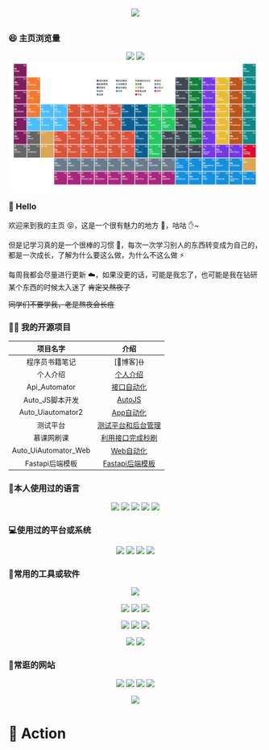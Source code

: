 <!-- 动态打字效果 -->
<h1 align="center">
  <a href="https://github.com/goldstine">
    <img src="https://readme-typing-svg.herokuapp.com?color=%2336BCF7&lines=春暖花开，百事可乐.;console.log(%22Hello%EF%BC%8Goldstine%22)">  
  </a>
</h1>

<!-- 敲代码的图片 -->
<!-- <div align="center" ><img order-radius="100px" src="https://unpkg.zhimg.com/anzhiyu-assets/image/common/github-info/Knock-Code.gif"/></div>
<br> -->


### 😆 主页浏览量
<div align="center">
<img src='https://count.getloli.com/get/@ranyong1997.github.readme'>
<!-- 贪吃蛇代码贡献图 -->
<img src='https://raw.githubusercontent.com/ranyong1997/ranyong1997/main/assets/github-contribution-grid-snake.svg'>
<!-- 产品分析图 -->
<img src="https://raw.githubusercontent.com/ranyong1997/image_collect/main/img/20211115230555.png" />
</div>

### 🙋 Hello

欢迎来到我的主页 😝，这是一个很有魅力的地方 🙌，咕咕 ✋~

但是记学习真的是一个很棒的习惯 💪，每次一次学习别人的东西转变成为自己的，都是一次成长，了解为什么要这么做，为什么不这么做 ⚡

每周我都会尽量进行更新 ☁️，如果没更的话，可能是我忘了，也可能是我在钻研某个东西的时候太入迷了 ~~肯定又熬夜了~~

~~同学们不要学我，老是熬夜会长痘~~

### 👨‍💻 我的开源项目

|  项目名字 | 介绍 |
|  :----:  | :----:  |
| 程序员书籍笔记 | [🌸博客]~~()~~ |
| 个人介绍 | [个人介绍]() |
| Api_Automator | [接口自动化]() |
| Auto_JS脚本开发 | [AutoJS]() |
| Auto_Uiautomator2 | [App自动化]() |
| 测试平台 | [测试平台和后台管理]() |
| 慕课网刷课 | [利用接口完成秒刷]() |
| Auto_UiAutomator_Web | [Web自动化]() |
| Fastapi后端模板 | [Fastapi后端模板]() |

### 🧐本人使用过的语言

<p align="center">
	<img src="https://img.shields.io/badge/mysql-%2300f.svg?style=flat-square&logo=mysql&logoColor=white"/>
	<img src="https://img.shields.io/badge/shell_script-%4285F4.svg?style=style=flat-square&logo=gnu-bash&logoColor=white"/>
	<img src="https://img.shields.io/badge/-Docker-FCC624?style=flat-square&logo=docker"/>
	<img src="https://img.shields.io/badge/-Python-pink?style=flat-square&logo=Python"/>
	<img src="https://img.shields.io/badge/-Vue.js-3f745c?style=flat-square&logo=Vue.js"/>
</p>

### 💻使用过的平台或系统

<p align="center">
<img src="https://img.shields.io/badge/Android--0?style=social&logo=Android&logoColor=3DDC84"/>
<img src="https://img.shields.io/badge/Windows10--0?style=social&logo=Windows&logoColor=0078D6"/>
<img src="https://img.shields.io/badge/Centos7--0?style=social&logo=Centos&logoColor=262577"/>
<img src="https://img.shields.io/badge/MacOS--0?style=social&logo=MacOs&logoColor=00979D"/>
</p>

### 🔧常用的工具或软件

<p align="center">
<img src="https://img.shields.io/badge/PyCharm-Python开发-21d789?style=flat-square&logo=PyCharm&labelColor=ffffff&logoColor=000000"/>
</p>
<p align="center">
<img src="https://img.shields.io/badge/VsCode-软件开发-007ACC?style=flat-square&logo=Visual%20Studio%20Code&labelColor=ffffff&logoColor=007ACC"/>
<img src="https://img.shields.io/badge/MySQL-结构型数据库-4479A1?style=flat-square&logo=MySQL&labelColor=ffffff&logoColor=4479A1"/>
<img src="https://img.shields.io/badge/MongoDB-文档型数据库-47A248?style=flat-square&logo=MongoDB&labelColor=ffffff&logoColor=47A248"/>
</p>
<p align="center">
<img src="https://img.shields.io/badge/Chrome-浏览器-4285F4?style=flat-square&logo=Google%20Chrome&labelColor=ffffff&logoColor=4285F4"/>
<img src="https://img.shields.io/badge/Edge-浏览器-0078D7?style=flat-square&logo=Microsoft%20Edge&labelColor=ffffff&logoColor=0078D7"/>
<img src="https://img.shields.io/badge/Steam-悠闲娱乐-000000?style=flat-square&logo=Steam&labelColor=ffffff&logoColor=000000"/>
</p>
<p align="center">
<img src="https://img.shields.io/badge/Premiere-视频剪辑-9999FF?style=flat-square&logo=Adobe%20Premiere%20Pro&labelColor=ffffff&logoColor=9999FF"/>
<img src="https://img.shields.io/badge/Photoshop-P图工具-31A8FF?style=flat-square&logo=Adobe%20Photoshop&labelColor=ffffff&logoColor=31A8FF"/>
</p>

###  🔗常逛的网站

<p align="center">
<a target="_blank" url="https://www.bilibili.com/"><img src="https://img.shields.io/badge/Bilibili-B%E7%AB%99%E5%A4%A7%E5%AD%A6-00A1D6?style=for-the-badge&logo=Bilibili&labelColor=ffffff"/></a>
<a target="_blank" url="https://github.com/"><img src="https://img.shields.io/badge/GitHub-程序员交友平台-181717?style=for-the-badge&logo=GitHub&logoColor=181717&labelColor=ffffff"/></a>
<a target="_blank" url="https://www.zhihu.com/"><img src="https://img.shields.io/badge/知乎-大型装逼社区-0084FF?style=for-the-badge&logo=ZhiHu&logoColor=0084FF&labelColor=ffffff"/></a>
<a target="_blank" url="https://www.zhihu.com/"><img src="https://img.shields.io/badge/%E6%8E%98%E9%87%91-%E6%8A%80%E6%9C%AF%E5%AE%A2-0084FF?style=for-the-badge&logo=Juejin&logoColor=0084FF&labelColor=ffffff"/></a>	
</p>
<div align="center"><img src="https://cdn.jsdelivr.net/gh/ranyong1997/image_collect@main/img/202211171438831.jpg" /></div>

# 🚀 Action

<!-- 连续提交代码天数记录 -->
<!-- <p align="center">
  <img width="150" src="https://cdn.jsdelivr.net/gh/ranyong1997/image_collect@main/img/202211171422976.png" />
  <img align="center" src="https://github-readme-streak-stats.herokuapp.com/?user=ranyong1997&theme=dark&hide_border=true" />
  <img width="150" src="https://cdn.jsdelivr.net/gh/ranyong1997/image_collect@main/img/202211171422977.png" />
</p> -->

<!-- GitHub奖杯🏆 -->
<!-- <div align="center">
	<img  src="https://github-profile-trophy.vercel.app/?username=ranyong1997&theme=gruvbox&row=1&column=7&no-frame=true&no-bg=true" />
</div>
<br> -->

<!-- GitHub数据统计 -->
<!-- <div align="center">
  <img height="137px" src="https://github-readme-stats.vercel.app/api?username=ranyong1997&hide_title=true&hide_border=true&show_icons=trueline_height=21&text_color=000&icon_color=000&bg_color=0,ea6161,ffc64d,fffc4d,52fa5a&theme=graywhite" />
  <img height="137px" src="https://github-readme-stats.vercel.app/api/top-langs/?username=ranyong1997&hide_title=true&hide_border=true&layout=compact&langs_count=6&text_color=000&icon_color=fff&bg_color=0,52fa5a,4dfcff,c64dff&theme=graywhite" />
</div>
<br> -->

<!-- GitHub Activity Graph -->
<!-- <div align="center"><img src="https://activity-graph.herokuapp.com/graph?username=ranyong1997&theme=xcode" /></div> -->